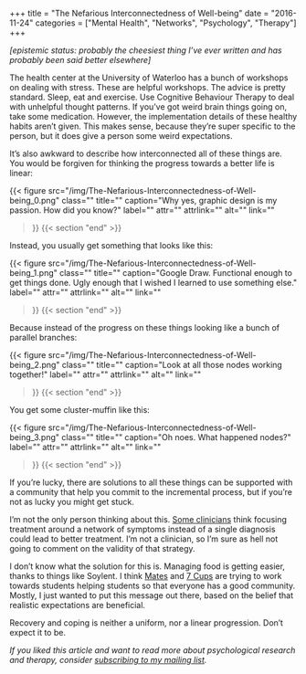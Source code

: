 +++
title = "The Nefarious Interconnectedness of Well-being"
date = "2016-11-24"
categories = ["Mental Health", "Networks", "Psychology", "Therapy"]
+++

*\[epistemic status: probably the cheesiest thing I’ve ever written and has probably been said better elsewhere\]*

The health center at the University of Waterloo has a bunch of workshops on dealing with stress. These are helpful workshops. The advice is pretty standard. Sleep, eat and exercise. Use Cognitive Behaviour Therapy to deal with unhelpful thought patterns. If you’ve got weird brain things going on, take some medication. However, the implementation details of these healthy habits aren’t given. This makes sense, because they’re super specific to the person, but it does give a person some weird expectations.

It’s also awkward to describe how interconnected all of these things are. You would be forgiven for thinking the progress towards a better life is linear:

{{< figure
  src="/img/The-Nefarious-Interconnectedness-of-Well-being_0.png"
  class=""
  title=""
  caption="Why yes, graphic design is my passion. How did you know?"
  label=""
  attr=""
  attrlink=""
  alt=""
  link=""
 >}}
{{< section "end" >}}

Instead, you usually get something that looks like this:

{{< figure
  src="/img/The-Nefarious-Interconnectedness-of-Well-being_1.png"
  class=""
  title=""
  caption="Google Draw. Functional enough to get things done. Ugly enough that I wished I learned to use something else."
  label=""
  attr=""
  attrlink=""
  alt=""
  link=""
 >}}
{{< section "end" >}}

Because instead of the progress on these things looking like a bunch of parallel branches:

{{< figure
  src="/img/The-Nefarious-Interconnectedness-of-Well-being_2.png"
  class=""
  title=""
  caption="Look at all those nodes working together!"
  label=""
  attr=""
  attrlink=""
  alt=""
  link=""
 >}}
{{< section "end" >}}

You get some cluster-muffin like this:

{{< figure
  src="/img/The-Nefarious-Interconnectedness-of-Well-being_3.png"
  class=""
  title=""
  caption="Oh noes. What happened nodes?"
  label=""
  attr=""
  attrlink=""
  alt=""
  link=""
 >}}
{{< section "end" >}}

If you’re lucky, there are solutions to all these things can be supported with a community that help you commit to the incremental process, but if you’re not as lucky you might get stuck.

I’m not the only person thinking about this. [Some clinicians](http://www.clinicalneuropsychiatry.org/pdf/borsbooml.pdf) think focusing treatment around a network of symptoms instead of a single diagnosis could lead to better treatment. I’m not a clinician, so I’m sure as hell not going to comment on the validity of that strategy.

I don’t know what the solution for this is. Managing food is getting easier, thanks to things like Soylent. I think [Mates](https://uwaterloo.ca/campus-wellness/counselling-services/uw-mates-peer-counselling) and [7 Cups](https://www.7cups.com/) are trying to work towards students helping students so that everyone has a good community. Mostly, I just wanted to put this message out there, based on the belief that realistic expectations are beneficial.

Recovery and coping is neither a uniform, nor a linear progression. Don’t expect it to be.

*If you liked this article and want to read more about psychological research and therapy, consider* [*subscribing to my mailing list*](https://uwaterloo.us15.list-manage.com/subscribe?u=d5612fe997cc72aac70c4ffe9&id=76226838bc)*.*

